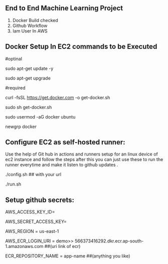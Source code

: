 ## End to End Machine Learning Project

1. Docker Build checked
2. Github Workflow
3. Iam User In AWS

## Docker Setup In EC2 commands to be Executed

#optinal

sudo apt-get update -y

sudo apt-get upgrade

#required

curl -fsSL https://get.docker.com -o get-docker.sh

sudo sh get-docker.sh

sudo usermod -aG docker ubuntu

newgrp docker

## Configure EC2 as self-hosted runner:

Use the help of Git hub in actions and runners setup for an linux device of ec2 instance and follow the steps
after this you can just use 
these to run the runner everytime and make it listen to github updates .

./config.sh ## with your url 

./run.sh



## Setup github secrets:

AWS_ACCESS_KEY_ID=

AWS_SECRET_ACCESS_KEY=

AWS_REGION = us-east-1

AWS_ECR_LOGIN_URI = demo>>  566373416292.dkr.ecr.ap-south-1.amazonaws.com ##(uri link of ecr)

ECR_REPOSITORY_NAME = app-name ##(anything you like)


